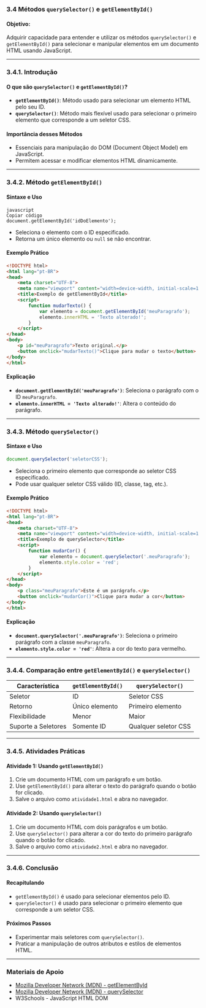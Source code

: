 ### 3.4 Métodos `querySelector()` e `getElementById()`

#### Objetivo:

Adquirir capacidade para entender e utilizar os métodos `querySelector()` e `getElementById()` para selecionar e manipular elementos em um documento HTML usando JavaScript.

------

### 3.4.1. Introdução

#### O que são `querySelector()` e `getElementById()`?

- **`getElementById()`**: Método usado para selecionar um elemento HTML pelo seu ID.
- **`querySelector()`**: Método mais flexível usado para selecionar o primeiro elemento que corresponde a um seletor CSS.

#### Importância desses Métodos

- Essenciais para manipulação do DOM (Document Object Model) em JavaScript.
- Permitem acessar e modificar elementos HTML dinamicamente.

------

### 3.4.2. Método `getElementById()`

#### Sintaxe e Uso

```
javascript
Copiar código
document.getElementById('idDoElemento');
```

- Seleciona o elemento com o ID especificado.
- Retorna um único elemento ou `null` se não encontrar.

#### Exemplo Prático

```html
<!DOCTYPE html>
<html lang="pt-BR">
<head>
    <meta charset="UTF-8">
    <meta name="viewport" content="width=device-width, initial-scale=1.0">
    <title>Exemplo de getElementById</title>
    <script>
        function mudarTexto() {
            var elemento = document.getElementById('meuParagrafo');
            elemento.innerHTML = 'Texto alterado!';
        }
    </script>
</head>
<body>
    <p id="meuParagrafo">Texto original.</p>
    <button onclick="mudarTexto()">Clique para mudar o texto</button>
</body>
</html>
```

#### Explicação

- **`document.getElementById('meuParagrafo')`**: Seleciona o parágrafo com o ID `meuParagrafo`.
- **`elemento.innerHTML = 'Texto alterado!'`**: Altera o conteúdo do parágrafo.

------

### 3.4.3. Método `querySelector()`

#### Sintaxe e Uso

```javascript
document.querySelector('seletorCSS');
```

- Seleciona o primeiro elemento que corresponde ao seletor CSS especificado.
- Pode usar qualquer seletor CSS válido (ID, classe, tag, etc.).

#### Exemplo Prático

```html
<!DOCTYPE html>
<html lang="pt-BR">
<head>
    <meta charset="UTF-8">
    <meta name="viewport" content="width=device-width, initial-scale=1.0">
    <title>Exemplo de querySelector</title>
    <script>
        function mudarCor() {
            var elemento = document.querySelector('.meuParagrafo');
            elemento.style.color = 'red';
        }
    </script>
</head>
<body>
    <p class="meuParagrafo">Este é um parágrafo.</p>
    <button onclick="mudarCor()">Clique para mudar a cor</button>
</body>
</html>
```

#### Explicação

- **`document.querySelector('.meuParagrafo')`**: Seleciona o primeiro parágrafo com a classe `meuParagrafo`.
- **`elemento.style.color = 'red'`**: Altera a cor do texto para vermelho.

------

### 3.4.4. Comparação entre `getElementById()` e `querySelector()`

| Característica      | `getElementById()` | `querySelector()`    |
| ------------------- | ------------------ | -------------------- |
| Seletor             | ID                 | Seletor CSS          |
| Retorno             | Único elemento     | Primeiro elemento    |
| Flexibilidade       | Menor              | Maior                |
| Suporte a Seletores | Somente ID         | Qualquer seletor CSS |

------

### 3.4.5. Atividades Práticas

#### Atividade 1: Usando `getElementById()`

1. Crie um documento HTML com um parágrafo e um botão.
2. Use `getElementById()` para alterar o texto do parágrafo quando o botão for clicado.
3. Salve o arquivo como `atividade1.html` e abra no navegador.

#### Atividade 2: Usando `querySelector()`

1. Crie um documento HTML com dois parágrafos e um botão.
2. Use `querySelector()` para alterar a cor do texto do primeiro parágrafo quando o botão for clicado.
3. Salve o arquivo como `atividade2.html` e abra no navegador.

------

### 3.4.6. Conclusão

#### Recapitulando

- `getElementById()` é usado para selecionar elementos pelo ID.
- `querySelector()` é usado para selecionar o primeiro elemento que corresponde a um seletor CSS.

#### Próximos Passos

- Experimentar mais seletores com `querySelector()`.
- Praticar a manipulação de outros atributos e estilos de elementos HTML.

------

### Materiais de Apoio

- [Mozilla Developer Network (MDN) - getElementById](https://developer.mozilla.org/pt-BR/docs/Web/API/Document/getElementById)
- [Mozilla Developer Network (MDN) - querySelector](https://developer.mozilla.org/pt-BR/docs/Web/API/Document/querySelector)
- W3Schools - JavaScript HTML DOM